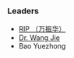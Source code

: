 ### Leaders

* [RIP （万振华）](mailto:rip@owasp.org)
* [Dr. Wang Jie](mailto:wangj@owasp.org.cn)
* Bao Yuezhong
